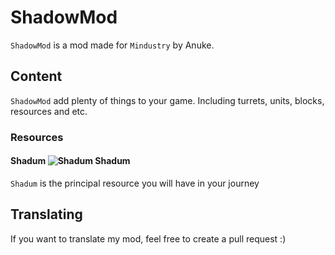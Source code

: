 # ShadowMod
`ShadowMod` is a mod made for `Mindustry` by Anuke.
## Content
`ShadowMod` add plenty of things to your game. Including turrets, units, blocks, resources and etc.
### Resources

#### Shadum ![Shadum](https://raw.githubusercontent.com/Pietro303HD/ShadowMod/JsDebug/sprites/items/shadum.png) Shadum

`Shadum` is the principal resource you will have in your journey
## Translating 
If you want to translate my mod, feel free to create a pull request :)
